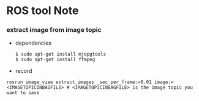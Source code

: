 # ROS tool Note

### extract image from image topic
- dependencies
    ```$xslt
    $ sudo apt-get install mjepgtools
    $ sudo apt-get install ffmpeg
    ```
 - record
 ```$xslt
rosrun image_view extract_images _sec_per_frame:=0.01 image:=<IMAGETOPICINBAGFILE> # <IMAGETOPICINBAGFILE> is the image topic you want to save
```